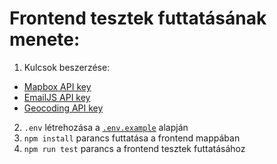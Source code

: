# Frontend tesztek futtatásának menete:

1. Kulcsok beszerzése:
- [Mapbox API key](https://www.mapbox.com/)
- [EmailJS API key](https://www.emailjs.com/)
- [Geocoding API key](https://developers.google.com/maps/documentation/geocoding/overview)
2. `.env` létrehozása a [`.env.example`](https://github.com/green-fox-academy/hajmaedina_masterwork/blob/master/.env.dev.example) alapján
3. `npm install` parancs futtatása a frontend mappában
4. `npm run test` parancs a frontend tesztek futtatásához
